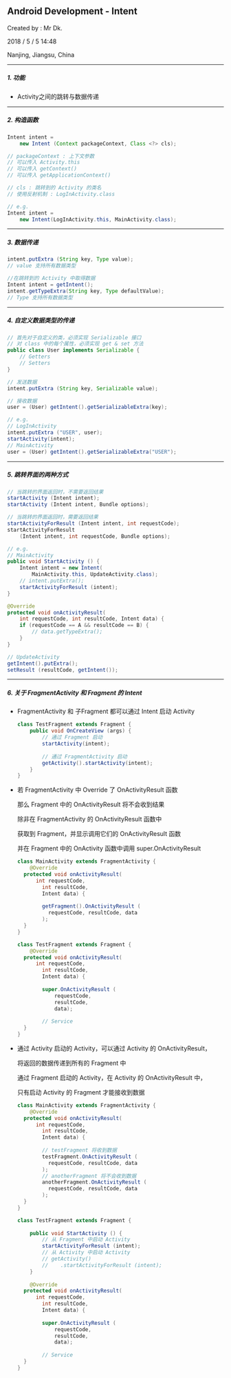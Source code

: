 ## Android Development - Intent

Created by : Mr Dk.

2018 / 5 / 5 14:48

Nanjing, Jiangsu, China

---

##### 1. 功能 

* Activity之间的跳转与数据传递

---

##### 2. 构造函数

```Java
Intent intent = 
	new Intent (Context packageContext, Class <?> cls);

// packageContext : 上下文参数
// 可以传入 Activity.this
// 可以传入 getContext()
// 可以传入 getApplicationContext()

// cls : 跳转到的 Activity 的类名
// 使用反射机制 : LogInActivity.class

// e.g.
Intent intent = 
    new Intent(LogInActivity.this, MainActivity.class);
```

---

##### 3. 数据传递

```java
intent.putExtra (String key, Type value);
// value 支持所有数据类型

//在跳转到的 Activity 中取得数据
Intent intent = getIntent();
intent.getTypeExtra(String key, Type defaultValue);
// Type 支持所有数据类型
```

---

##### 4. 自定义数据类型的传递

```Java
// 首先对于自定义的类，必须实现 Serializable 接口
// 对 class 中的每个属性，必须实现 get & set 方法
public class User implements Serializable {
	// Getters
    // Setters
}

// 发送数据
intent.putExtra (String key, Serializable value);

// 接收数据
user = (User) getIntent().getSerializableExtra(key);

// e.g.
// LogInActivity
intent.putExtra ("USER", user);
startActivity(intent);
// MainActivity
user = (User) getIntent().getSerializableExtra("USER");
```

---

##### 5. 跳转界面的两种方式

```Java
// 当跳转的界面返回时，不需要返回结果
startActivity (Intent intent);
startActivity (Intent intent, Bundle options);

// 当跳转的界面返回时，需要返回结果
startActivityForResult (Intent intent, int requestCode);
startActivityForResult 
	(Intent intent, int requestCode, Bundle options);

// e.g.
// MainActivity
public void StartActivity () {
    Intent intent = new Intent(
        MainActivity.this, UpdateActivity.class);
	// intent.putExtra();
	startActivityForResult (intent);
}

@Override
protected void onActivityResult(
    int requestCode, int resultCode, Intent data) {
    if (requestCode == A && resultCode == B) {
        // data.getTypeExtra();
    }
}

// UpdateActivity
getIntent().putExtra();
setResult (resultCode, getIntent());
```

---

##### 6. 关于 FragmentActivity 和 Fragment 的 Intent

* FragmentActivity 和 子Fragment 都可以通过 Intent 启动 Activity

  ```java
  class TestFragment extends Fragment {
      public void OnCreateView (args) {
          // 通过 Fragment 启动
          startActivity(intent);
          
          // 通过 FragmentActivity 启动
          getActivity().startActivity(intent);
      }
  }
  ```

* 若 FragmentActivity 中 Override 了 OnActivityResult 函数

  那么 Fragment 中的 OnActivityResult 将不会收到结果

  除非在 FragmentActivity 的 OnActivityResult 函数中

  获取到 Fragment，并显示调用它们的 OnActivityResult 函数

  并在 Fragment 中的 OnActivity 函数中调用 super.OnActivityResult

  ```Java
  class MainActivity extends FragmentActivity {
      @Override
  	protected void onActivityResult(
      	int requestCode, 
          int resultCode, 
          Intent data) {
      
          getFragment().OnActivityResult (
          	requestCode, resultCode, data
          );
  	}
  }

  class TestFragment extends Fragment {
      @Override
  	protected void onActivityResult(
      	int requestCode, 
          int resultCode, 
          Intent data) {
      
          super.OnActivityResult (
              requestCode, 
              resultCode, 
              data);
          
          // Service
  	}
  }
  ```

* 通过 Activity 启动的 Activity，可以通过 Activity 的 OnActivityResult，

  将返回的数据传递到所有的 Fragment 中

  通过 Fragment 启动的 Activity，在 Activity 的 OnActivityResult 中，

  只有启动 Activity 的 Fragment 才能接收到数据

  ```Java
  class MainActivity extends FragmentActivity {
      @Override
  	protected void onActivityResult(
      	int requestCode, 
          int resultCode, 
          Intent data) {
      
          // testFragment 将收到数据
          testFragment.OnActivityResult (
          	requestCode, resultCode, data
          );
          // anotherFragment 将不会收到数据
          anotherFragment.OnActivityResult (
          	requestCode, resultCode, data
          );
  	}
  }

  class TestFragment extends Fragment {
      
      public void StartActivity () {
          // 从 Fragment 中启动 Activity
          startActivityForResult (intent);
          // 从 Activity 中启动 Activity
          // getActivity()
          //    .startActivityForResult (intent);
      }
      
      @Override
  	protected void onActivityResult(
      	int requestCode, 
          int resultCode, 
          Intent data) {
      
          super.OnActivityResult (
              requestCode, 
              resultCode, 
              data);
          
          // Service
  	}
  }
  ```

  ​
